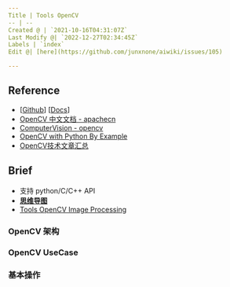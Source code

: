 ```yaml
---
Title | Tools OpenCV
-- | --
Created @ | `2021-10-16T04:31:07Z`
Last Modify @| `2022-12-27T02:34:45Z`
Labels | `index`
Edit @| [here](https://github.com/junxnone/aiwiki/issues/105)

---
```

## Reference
- [[Github](https://github.com/opencv)] [[Docs](https://docs.opencv.org/4.x/)]
- [OpenCV 中文文档 - apachecn](https://opencv.apachecn.org/#/)
- [ComputerVision - opencv](http://zhaoxuhui.top/tags/#ComputerVision)
- [OpenCV with Python By Example](https://www.jianshu.com/c/ff20dc22c1bb)
- [OpenCV技术文章汇总](https://mp.weixin.qq.com/s?__biz=MzA4MDExMDEyMw==&mid=2247485470&idx=1&sn=5c7781a089f1bbdc36d85fe38256c69f&chksm=9fa87f5aa8dff64c5260e3577b3abd60b368768f991aaa024e3a20f8780e5db4228e93ad662f&mpshare=1&scene=1&srcid=#rd)

## Brief
- 支持 python/C/C++ API
- [**思维导图**](https://naotu.baidu.com/file/19ece54999145c95f67e5f086f2a3583)
- [Tools OpenCV Image Processing](/Tools_OpenCV_Image_Processing)


### OpenCV 架构

### OpenCV UseCase
### 基本操作


